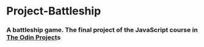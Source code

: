 # Project-Battleship

### A battleship game. The final project of the JavaScript course in [The Odin Project](https://www.theodinproject.com/lessons/node-path-javascript-battleship)s
